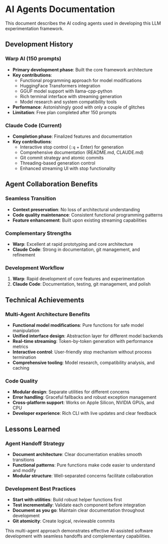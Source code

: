 # AI Agents Documentation

This document describes the AI coding agents used in developing this LLM experimentation framework.

## Development History

### Warp AI (150 prompts)
- **Primary development phase**: Built the core framework architecture
- **Key contributions**:
  - Functional programming approach for model modifications
  - HuggingFace Transformers integration
  - GGUF model support with llama-cpp-python
  - Rich terminal interface with streaming generation
  - Model research and system compatibility tools
- **Performance**: Astonishingly good with only a couple of glitches
- **Limitation**: Free plan completed after 150 prompts

### Claude Code (Current)
- **Completion phase**: Finalized features and documentation
- **Key contributions**:
  - Interactive stop control (`:q` + Enter) for generation
  - Comprehensive documentation (README.md, CLAUDE.md)
  - Git commit strategy and atomic commits
  - Threading-based generation control
  - Enhanced streaming UI with stop functionality

## Agent Collaboration Benefits

### Seamless Transition
- **Context preservation**: No loss of architectural understanding
- **Code quality maintenance**: Consistent functional programming patterns
- **Feature enhancement**: Built upon existing streaming capabilities

### Complementary Strengths
- **Warp**: Excellent at rapid prototyping and core architecture
- **Claude Code**: Strong in documentation, git management, and refinement

### Development Workflow
1. **Warp**: Rapid development of core features and experimentation
2. **Claude Code**: Documentation, testing, git management, and polish

## Technical Achievements

### Multi-Agent Architecture Benefits
- **Functional model modifications**: Pure functions for safe model manipulation
- **Unified interface design**: Abstraction layer for different model backends
- **Real-time streaming**: Token-by-token generation with performance metrics
- **Interactive control**: User-friendly stop mechanism without process termination
- **Comprehensive tooling**: Model research, compatibility analysis, and caching

### Code Quality
- **Modular design**: Separate utilities for different concerns
- **Error handling**: Graceful fallbacks and robust exception management
- **Cross-platform support**: Works on Apple Silicon, NVIDIA GPUs, and CPU
- **Developer experience**: Rich CLI with live updates and clear feedback

## Lessons Learned

### Agent Handoff Strategy
- **Document architecture**: Clear documentation enables smooth transitions
- **Functional patterns**: Pure functions make code easier to understand and modify
- **Modular structure**: Well-separated concerns facilitate collaboration

### Development Best Practices
- **Start with utilities**: Build robust helper functions first
- **Test incrementally**: Validate each component before integration
- **Document as you go**: Maintain clear documentation throughout development
- **Git atomicity**: Create logical, reviewable commits

This multi-agent approach demonstrates effective AI-assisted software development with seamless handoffs and complementary capabilities.